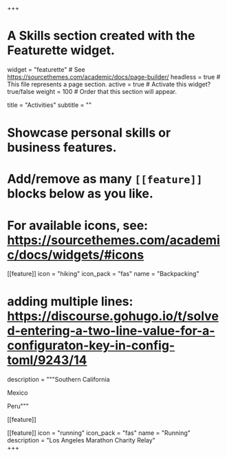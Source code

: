 +++
# A Skills section created with the Featurette widget.
widget = "featurette"  # See https://sourcethemes.com/academic/docs/page-builder/
headless = true  # This file represents a page section.
active = true  # Activate this widget? true/false
weight = 100  # Order that this section will appear.

title = "Activities"
subtitle = ""

# Showcase personal skills or business features.
# 
# Add/remove as many `[[feature]]` blocks below as you like.
# 
# For available icons, see: https://sourcethemes.com/academic/docs/widgets/#icons

[[feature]]
  icon = "hiking"
  icon_pack = "fas"
  name = "Backpacking"
  # adding multiple lines: https://discourse.gohugo.io/t/solved-entering-a-two-line-value-for-a-configuraton-key-in-config-toml/9243/14
  description = """Southern California

  Mexico

  Peru"""

[[feature]]

[[feature]]
  icon = "running"
  icon_pack = "fas"
  name = "Running"
  description = "Los Angeles Marathon Charity Relay"  
+++

